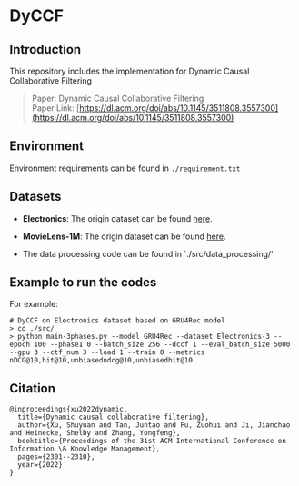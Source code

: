 # DyCCF

## Introduction
This repository includes the implementation for Dynamic Causal Collaborative Filtering

> Paper: Dynamic Causal Collaborative Filtering <br>
> Paper Link: [https://dl.acm.org/doi/abs/10.1145/3511808.3557300](https://dl.acm.org/doi/abs/10.1145/3511808.3557300)

## Environment

Environment requirements can be found in `./requirement.txt`

## Datasets
  
- **Electronics**: The origin dataset can be found [here](https://nijianmo.github.io/amazon/index.html.). 

- **MovieLens-1M**: The origin dataset can be found [here](https://grouplens.org/datasets/movielens/).

- The data processing code can be found in `./src/data_processing/'

## Example to run the codes

For example:

```
# DyCCF on Electronics dataset based on GRU4Rec model
> cd ./src/
> python main-3phases.py --model GRU4Rec --dataset Electronics-3 --epoch 100 --phase1 0 --batch_size 256 --dccf 1 --eval_batch_size 5000 --gpu 3 --ctf_num 3 --load 1 --train 0 --metrics nDCG@10,hit@10,unbiasedndcg@10,unbiasedhit@10
```

## Citation

```
@inproceedings{xu2022dynamic,
  title={Dynamic causal collaborative filtering},
  author={Xu, Shuyuan and Tan, Juntao and Fu, Zuohui and Ji, Jianchao and Heinecke, Shelby and Zhang, Yongfeng},
  booktitle={Proceedings of the 31st ACM International Conference on Information \& Knowledge Management},
  pages={2301--2310},
  year={2022}
}
```
